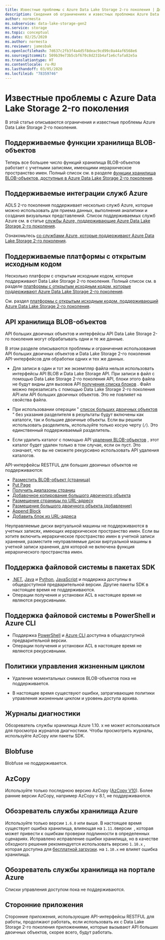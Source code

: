 ```yaml
---
title: Известные проблемы с Azure Data Lake Storage 2-го поколения | Документация Майкрософт
description: Сведения об ограничениях и известных проблемах Azure Data Lake Storage 2-го поколения.
author: normesta
ms.subservice: data-lake-storage-gen2
ms.service: storage
ms.topic: conceptual
ms.date: 02/25/2020
ms.author: normesta
ms.reviewer: jamesbak
ms.openlocfilehash: 7d637c2fb3f4a4d5f8deac9cd99c0a44af6568e6
ms.sourcegitcommit: 509b39e73b5cbf670c8d231b4af1e6cfafa82e5a
ms.translationtype: HT
ms.contentlocale: ru-RU
ms.lasthandoff: 03/05/2020
ms.locfileid: "78359746"
---
```

# <a name="known-issues-with-azure-data-lake-storage-gen2"></a>Известные проблемы с Azure Data Lake Storage 2-го поколения

В этой статье описываются ограничения и известные проблемы Azure Data Lake Storage 2-го поколения.

## <a name="supported-blob-storage-features"></a>Поддерживаемые функции хранилища BLOB-объектов

Теперь все большее число функций хранилища BLOB-объектов работает с учетными записями, имеющими иерархическое пространство имен. Полный список см. в разделе [функции хранилища BLOB-объектов, доступные в Azure Data Lake Storage 2-го поколения](data-lake-storage-supported-blob-storage-features.md).

## <a name="supported-azure-service-integrations"></a>Поддерживаемые интеграции служб Azure

ADLS 2-го поколения поддерживает несколько служб Azure, которые можно использовать для приема данных, выполнения аналитики и создания визуальных представлений. Список поддерживаемых служб Azure см. в статье [службы Azure, поддерживающие Azure Data Lake Storage 2-го поколения](data-lake-storage-supported-azure-services.md).

Ознакомьтесь [со службами Azure, которые поддерживают Azure Data Lake Storage 2-го поколения](data-lake-storage-supported-azure-services.md).

## <a name="supported-open-source-platforms"></a>Поддерживаемые платформы с открытым исходным кодом

Несколько платформ с открытым исходным кодом, которые поддерживают Data Lake Storage 2-го поколения. Полный список см. в разделе [платформы с открытым исходным кодом, которые поддерживают Azure Data Lake Storage 2-го поколения](data-lake-storage-supported-open-source-platforms.md).

См. раздел [платформы с открытым исходным кодом, поддерживающий Azure Data Lake Storage 2-го поколения](data-lake-storage-supported-open-source-platforms.md).

## <a name="blob-storage-apis"></a>API хранилища BLOB-объектов

API больших двоичных объектов и интерфейсы API Data Lake Storage 2-го поколения могут обрабатывать одни и те же данные.

В этом разделе описываются проблемы и ограничения использования API больших двоичных объектов и Data Lake Storage 2-го поколения API-интерфейсов для обработки одних и тех же данных.

* Для записи в один и тот же экземпляр файла нельзя использовать интерфейсы API BLOB и Data Lake Storage API. При записи в файл с помощью Data Lake Storage 2-го поколения API, блоки этого файла не будут видны для вызовов API [получения списка блоков](https://docs.microsoft.com/rest/api/storageservices/get-block-list) . Файл можно перезаписать с помощью Data Lake Storage 2-го поколения API или API больших двоичных объектов. Это не повлияет на свойства файла.

* При использовании операции " [список больших двоичных объектов](https://docs.microsoft.com/rest/api/storageservices/list-blobs) " без указания разделителя в результаты будут включены как каталоги, так и большие двоичные объекты. Если вы решили использовать разделитель, используйте только косую черту (`/`). Это единственный поддерживаемый разделитель.

* Если удалить каталог с помощью API [удаления BLOB-объектов](https://docs.microsoft.com/rest/api/storageservices/delete-blob) , этот каталог будет удален только в том случае, если он пуст. Это означает, что вы не сможете рекурсивно использовать API удаления каталогов.

API-интерфейсы RESTFUL для больших двоичных объектов не поддерживаются:

* [Разместить BLOB-объект (страница)](https://docs.microsoft.com/rest/api/storageservices/put-blob)
* [Put Page](https://docs.microsoft.com/rest/api/storageservices/put-page)
* [Получить диапазоны страниц](https://docs.microsoft.com/rest/api/storageservices/get-page-ranges)
* [Добавочное копирование большого двоичного объекта](https://docs.microsoft.com/rest/api/storageservices/incremental-copy-blob)
* [Размещение страницы по URL-адресу](https://docs.microsoft.com/rest/api/storageservices/put-page-from-url)
* [Размещение большого двоичного объекта (добавление)](https://docs.microsoft.com/rest/api/storageservices/put-blob)
* [Append Block](https://docs.microsoft.com/rest/api/storageservices/append-block)
* [Добавить блок из URL-адреса](https://docs.microsoft.com/rest/api/storageservices/append-block-from-url)

Неуправляемые диски виртуальной машины не поддерживаются в учетных записях, имеющих иерархическое пространство имен. Если вы хотите включить иерархическое пространство имен в учетной записи хранения, разместите неуправляемые диски виртуальной машины в учетной записи хранения, для которой не включена функция иерархического пространства имен.

<a id="api-scope-data-lake-client-library" />

## <a name="file-system-support-in-sdks"></a>Поддержка файловой системы в пакетах SDK

- [.NET](data-lake-storage-directory-file-acl-dotnet.md), [Java](data-lake-storage-directory-file-acl-java.md) и [Python](data-lake-storage-directory-file-acl-python.md), [JavaScript](data-lake-storage-directory-file-acl-javascript.md) и поддержка доступны в общедоступной предварительной версии. Другие пакеты SDK в настоящее время не поддерживаются.
- Операции получения и установки ACL в настоящее время не являются рекурсивными.

## <a name="file-system-support-in-powershell-and-azure-cli"></a>Поддержка файловой системы в PowerShell и Azure CLI

- Поддержка [PowerShell](data-lake-storage-directory-file-acl-powershell.md) и [Azure CLI](data-lake-storage-directory-file-acl-cli.md) доступна в общедоступной предварительной версии.
- Операции получения и установки ACL в настоящее время не являются рекурсивными.

## <a name="lifecycle-management-policies"></a>Политики управления жизненным циклом

* Удаление моментальных снимков BLOB-объектов пока не поддерживается.  

* В настоящее время существуют ошибки, затрагивающие политики управления жизненным циклом и уровень доступа архива. 

## <a name="diagnostic-logs"></a>Журналы диагностики

Обозреватель службы хранилища Azure 1.10. x не может использоваться для просмотра журналов диагностики. Чтобы просмотреть журналы, используйте AzCopy или пакеты SDK.

## <a name="blobfuse"></a>Blobfuse

Blobfuse не поддерживается.



<a id="known-issues-tools" />

## <a name="azcopy"></a>AzCopy

Используйте только последнюю версию AzCopy ([AzCopy V10](https://docs.microsoft.com/azure/storage/common/storage-use-azcopy-v10?toc=%2fazure%2fstorage%2ftables%2ftoc.json)). Более ранние версии AzCopy, например AzCopy v 8.1, не поддерживаются.

<a id="storage-explorer" />

## <a name="azure-storage-explorer"></a>Обозреватель службы хранилища Azure

Используйте только версии `1.6.0` или выше. В настоящее время существует ошибка хранилища, влияющая на `1.11.0`версии  , которая может привести к ошибкам проверки подлинности в определенных сценариях. Исправлено исправление ошибки хранилища, но в качестве обходного решения рекомендуется использовать версию `1.10.x` , которая доступна для [бесплатной загрузки](https://docs.microsoft.com/azure/vs-azure-tools-storage-explorer-relnotes). на `1.10.x` не влияет ошибка хранилища.

<a id="explorer-in-portal" />

## <a name="storage-explorer-in-the-azure-portal"></a>Обозреватель службы хранилища на портале Azure

Списки управления доступом пока не поддерживаются.

<a id="third-party-apps" />

## <a name="thirdpartyapplications"></a>Сторонние приложения

Сторонние приложения, использующие API-интерфейсы RESTFUL для работы, продолжают работать, если использовать их с Data Lake Storage 2-го поколения приложениями, которые вызывают API больших двоичных объектов, скорее всего, будут работать.





